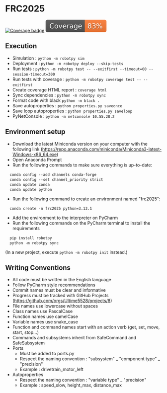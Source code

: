 # FRC2025

[![Coverage badge](https://img.shields.io/endpoint?url=https://raw.githubusercontent.com/Ultime5528/FRC2025/python-coverage-comment-action-data/endpoint.json)](https://htmlpreview.github.io/?https://github.com/Ultime5528/FRC2025/blob/python-coverage-comment-action-data/htmlcov/index.html)
![LoC Badge](https://raw.githubusercontent.com/ultime5528/FRC2025/image-data/badge.svg)

## Execution

* Simulation : `python -m robotpy sim`
* Deployment : `python -m robotpy deploy --skip-tests`
* Run tests : `python -m robotpy test -- --exitfirst --timeout=60 --session-timeout=300`
* Run tests with coverage : `python -m robotpy coverage test -- --exitfirst`
* Create coverage HTML report : `coverage html`
* Sync dependencies : `python -m robotpy sync`
* Format code with black `python -m black .`
* Save autoproperties : `python properties.py saveonce`
* Save loop autoproperties : `python properties.py saveloop`
* PyNetConsole : `python -m netconsole 10.55.28.2`


## Environment setup
* Download the latest Miniconda version on your computer with the following link (https://repo.anaconda.com/miniconda/Miniconda3-latest-Windows-x86_64.exe)
* Open Anaconda Prompt
* Run the following commands to make sure everything is up-to-date:
```commandline
  conda config --add channels conda-forge
  conda config --set channel_priority strict
  conda update conda
  conda update python
```
* Run the following command to create an environment named "frc2025":
```commandline
  conda create -n frc2025 python=3.13.1
```
* Add the environment to the interpreter on PyCharm
* Run the following commands on the PyCharm terminal to install the requirements
```commandline
  pip install robotpy 
  python -m robotpy sync
```

(In a new project, execute `python -m robotpy init` instead.)


## Writing Conventions 
* All code must be written in the English language
* Follow PyCharm style recommendations
* Commit names must be clear and informative
* Progress must be tracked with GitHub Projects (https://github.com/orgs/Ultime5528/projects/8)
* File names use lowercase without spaces
* Class names use PascalCase
* Function names use camelCase
* Variable names use snake_case
* Function and command names start with an action verb (get, set, move, start, stop...)
* Commands and subsystems inherit from SafeCommand and SafeSubsystem
* Ports  
    * Must be added to ports.py
    * Respect the naming convention : "subsystem" _ "component type" _ "precision"
    * Example : drivetrain_motor_left
* Autoproperties 
  * Respect the naming convention : "variable type" _ "precision"
  * Example : speed_slow, height_max, distance_max
